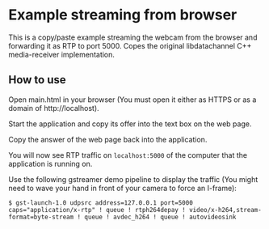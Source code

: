 # Example streaming from browser

This is a copy/paste example streaming the webcam from the browser and forwarding it as RTP to port 5000. Copes the original libdatachannel C++ media-receiver implementation.

## How to use

Open main.html in your browser (You must open it either as HTTPS or as a domain of http://localhost).

Start the application and copy its offer into the text box on the web page.

Copy the answer of the web page back into the application.

You will now see RTP traffic on `localhost:5000` of the computer that the application is running on.

Use the following gstreamer demo pipeline to display the traffic (You might need to wave your hand in front of your camera to force an I-frame):

```
$ gst-launch-1.0 udpsrc address=127.0.0.1 port=5000 caps="application/x-rtp" ! queue ! rtph264depay ! video/x-h264,stream-format=byte-stream ! queue ! avdec_h264 ! queue ! autovideosink
```

